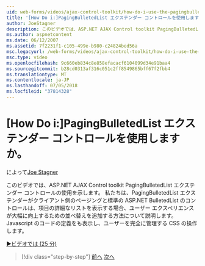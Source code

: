 ```yaml
---
uid: web-forms/videos/ajax-control-toolkit/how-do-i-use-the-pagingbulletedlist-extender-control
title: '[How Do i:]PagingBulletedList エクステンダー コントロールを使用しますか。 | Microsoft Docs'
author: JoeStagner
description: このビデオでは、ASP.NET AJAX Control toolkit PagingBulletedList エクステンダー コントロールの使用を示します。 学習方法 PagingBulletedList extende.
ms.author: aspnetcontent
ms.date: 06/12/2007
ms.assetid: 7f2231f1-c105-499e-b980-c24824bed56a
msc.legacyurl: /web-forms/videos/ajax-control-toolkit/how-do-i-use-the-pagingbulletedlist-extender-control
msc.type: video
ms.openlocfilehash: 9c660eb834c8e858efacacf6104099d34e91baa4
ms.sourcegitcommit: b28cd0313af316c051c2ff8549865bff67f2fbb4
ms.translationtype: MT
ms.contentlocale: ja-JP
ms.lasthandoff: 07/05/2018
ms.locfileid: "37814328"
---
```

<a name="how-do-i-use-the-pagingbulletedlist-extender-control"></a>[How Do i:]PagingBulletedList エクステンダー コントロールを使用しますか。
====================
によって[Joe Stagner](https://github.com/JoeStagner)

このビデオでは、ASP.NET AJAX Control toolkit PagingBulletedList エクステンダー コントロールの使用を示します。 私たちは、PagingBulletedList エクステンダーがクライアント側のページングと標準の ASP.NET BulletedList のコントロールは、項目の詳細なリストを表示する場合、ユーザー エクスペリエンスが大幅に向上するための並べ替えを追加する方法について説明します。 Javascript のコードの定義をも表示し、ユーザーを完全に管理する CSS の操作します。

[&#9654;ビデオでは (25 分)](https://channel9.msdn.com/Blogs/ASP-NET-Site-Videos/how-do-i-use-the-pagingbulletedlist-extender-control)

> [!div class="step-by-step"]
> [前へ](how-do-i-use-the-aspnet-ajax-listsearch-extender.md)
> [次へ](how-do-i-use-the-numericupdown-extender-control.md)
